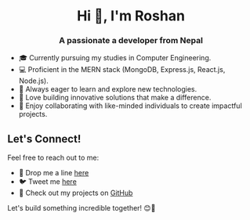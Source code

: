 <h1 align="center">Hi 👋, I'm Roshan</h1>
<h3 align="center">A passionate a developer from Nepal</h3>

- 🎓 Currently pursuing my studies in Computer Engineering.
- 💻 Proficient in the MERN stack (MongoDB, Express.js, React.js, Node.js).
- 🌱 Always eager to learn and explore new technologies.
- 🌟 Love building innovative solutions that make a difference.
- 🎨 Enjoy collaborating with like-minded individuals to create impactful projects.

## Let's Connect!
Feel free to reach out to me:
- 📧 Drop me a line  [here](mailto:ROSHANACHARYA908@GMAIL.COM)
- 🐦 Tweet me [here](https://twitter.com/roshanacharya40)
- 📁 Check out my projects on [GitHub](https://github.com/roshan-acharya)

Let's build something incredible together! 😊🚀
